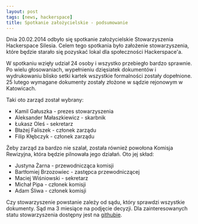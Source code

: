 ```yaml
---
layout: post
tags: [news, hackerspace]
title: Spotkanie założycielskie - podsumowanie
---
```


Dnia 20.02.2014 odbyło się spotkanie założycielskie Stowarzyszenia Hackerspace Silesia. Celem tego spotkania było założenie stowarzyszenia, które będzie starało się pozyskać lokal dla społeczności Hackerspace'a.

W spotkaniu wzięły udział 24 osoby i wszystko przebiegło bardzo sprawnie. Po wielu głosowaniach, wypełnieniu dzięsiatek dokumentów i wydrukowaniu blisko setki kartek wszystkie formalności zostały dopełnione. 25 lutego wymagane dokumenty zostały złożone w sądzie rejonowym w Katowicach.

Taki oto zarząd został wybrany:

* Kamil Gałuszka - prezes stowarzyszenia
* Aleksander Małaszkiewicz - skarbnik
* Łukasz Oleś - sekretarz
* Błażej Faliszek - członek zarządu
* Filip Kłębczyk - członek zarządu

Żeby zarząd za bardzo nie szalał, została również powołona Komisja Rewizyjna, która będzie pilnowała jego działań. Oto jej skład:

* Justyna Żarna - przewodnicząca komisji
* Bartłomiej Brzozowiec - zastępca przewodniczącej
* Maciej Wiśniowski - sekretarz
* Michał Pipa - członek komisji
* Adam Śliwa - członek komisji

Czy stowarzyszenie powstanie zależy od sądu, który sprawdzi wszystkie dokumenty. Sąd ma 3 miesiące na podjęcie decyzji. 
Dla zainteresowanych statu stowarzyszenia dostępny jest na <a href="https://github.com/hackerspace-silesia/statut">githubie</a>.
